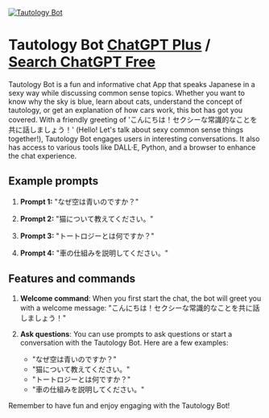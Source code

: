 
[![Tautology Bot](https://files.oaiusercontent.com/file-nOhBROQO7ICBkV5w5ShgT3F7?se=2123-10-17T05%3A31%3A57Z&sp=r&sv=2021-08-06&sr=b&rscc=max-age%3D31536000%2C%20immutable&rscd=attachment%3B%20filename%3Daefc7add-c512-4bb1-9bd6-c7db28156f28.png&sig=ZsfzVp6xaROoCx9ADjSh03kFtZ%2BAY/gRlFUtydv9Kg4%3D)](https://chat.openai.com/g/g-7DXNRAPMX-tautology-bot)

# Tautology Bot [ChatGPT Plus](https://chat.openai.com/g/g-7DXNRAPMX-tautology-bot) / [Search ChatGPT Free](https://gptcall.net/index.html#/?search=Tautology%20Bot)

Tautology Bot is a fun and informative chat App that speaks Japanese in a sexy way while discussing common sense topics. Whether you want to know why the sky is blue, learn about cats, understand the concept of tautology, or get an explanation of how cars work, this bot has got you covered. With a friendly greeting of 'こんにちは！セクシーな常識的なことを共に話しましょう！' (Hello! Let's talk about sexy common sense things together!), Tautology Bot engages users in interesting conversations. It also has access to various tools like DALL·E, Python, and a browser to enhance the chat experience.

## Example prompts

1. **Prompt 1:** "なぜ空は青いのですか？"

2. **Prompt 2:** "猫について教えてください。"

3. **Prompt 3:** "トートロジーとは何ですか？"

4. **Prompt 4:** "車の仕組みを説明してください。"


## Features and commands

1. **Welcome command**: When you first start the chat, the bot will greet you with a welcome message: "こんにちは！セクシーな常識的なことを共に話しましょう！"

2. **Ask questions**: You can use prompts to ask questions or start a conversation with the Tautology Bot. Here are a few examples:
   - "なぜ空は青いのですか？"
   - "猫について教えてください。"
   - "トートロジーとは何ですか？"
   - "車の仕組みを説明してください。"

Remember to have fun and enjoy engaging with the Tautology Bot!


